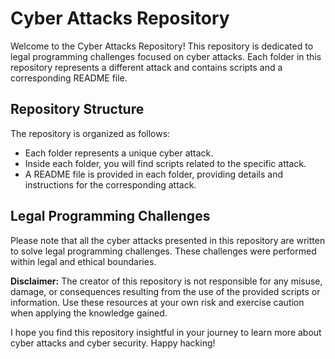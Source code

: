 # Cyber Attacks Repository

Welcome to the Cyber Attacks Repository! This repository is dedicated to legal programming challenges focused on cyber attacks. Each folder in this repository represents a different attack and contains scripts and a corresponding README file.

## Repository Structure

The repository is organized as follows:

- Each folder represents a unique cyber attack.
- Inside each folder, you will find scripts related to the specific attack.
- A README file is provided in each folder, providing details and instructions for the corresponding attack.

## Legal Programming Challenges

Please note that all the cyber attacks presented in this repository are written to solve legal programming challenges.
These challenges were performed within legal and ethical boundaries.

**Disclaimer:** The creator of this repository is not responsible for any misuse, damage, or consequences resulting from the use of the provided scripts or information. Use these resources at your own risk and exercise caution when applying the knowledge gained.

I hope you find this repository insightful in your journey to learn more about cyber attacks and cyber security. Happy hacking!
